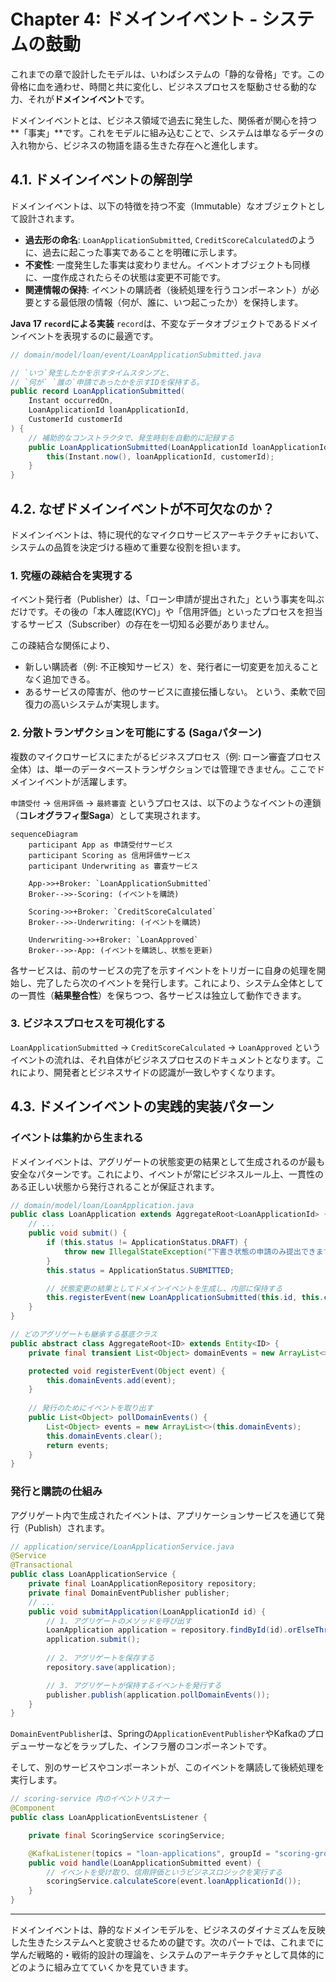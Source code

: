 # Chapter 4: ドメインイベント - システムの鼓動

これまでの章で設計したモデルは、いわばシステムの「静的な骨格」です。この骨格に血を通わせ、時間と共に変化し、ビジネスプロセスを駆動させる動的な力、それが**ドメインイベント**です。

ドメインイベントとは、ビジネス領域で過去に発生した、関係者が関心を持つ**「事実」**です。これをモデルに組み込むことで、システムは単なるデータの入れ物から、ビジネスの物語を語る生きた存在へと進化します。

## 4.1. ドメインイベントの解剖学

ドメインイベントは、以下の特徴を持つ不変（Immutable）なオブジェクトとして設計されます。

- **過去形の命名**: `LoanApplicationSubmitted`, `CreditScoreCalculated`のように、過去に起こった事実であることを明確に示します。
- **不変性**: 一度発生した事実は変わりません。イベントオブジェクトも同様に、一度作成されたらその状態は変更不可能です。
- **関連情報の保持**: イベントの購読者（後続処理を行うコンポーネント）が必要とする最低限の情報（何が、誰に、いつ起こったか）を保持します。

**Java 17 `record`による実装**
`record`は、不変なデータオブジェクトであるドメインイベントを表現するのに最適です。

```java
// domain/model/loan/event/LoanApplicationSubmitted.java

// `いつ`発生したかを示すタイムスタンプと、
// `何が` `誰の`申請であったかを示すIDを保持する。
public record LoanApplicationSubmitted(
    Instant occurredOn,
    LoanApplicationId loanApplicationId,
    CustomerId customerId
) {
    // 補助的なコンストラクタで、発生時刻を自動的に記録する
    public LoanApplicationSubmitted(LoanApplicationId loanApplicationId, CustomerId customerId) {
        this(Instant.now(), loanApplicationId, customerId);
    }
}
```

## 4.2. なぜドメインイベントが不可欠なのか？

ドメインイベントは、特に現代的なマイクロサービスアーキテクチャにおいて、システムの品質を決定づける極めて重要な役割を担います。

### 1. 究極の疎結合を実現する

イベント発行者（Publisher）は、「ローン申請が提出された」という事実を叫ぶだけです。その後の「本人確認(KYC)」や「信用評価」といったプロセスを担当するサービス（Subscriber）の存在を一切知る必要がありません。

この疎結合な関係により、
- 新しい購読者（例: 不正検知サービス）を、発行者に一切変更を加えることなく追加できる。
- あるサービスの障害が、他のサービスに直接伝播しない。
という、柔軟で回復力の高いシステムが実現します。

### 2. 分散トランザクションを可能にする (Sagaパターン)

複数のマイクロサービスにまたがるビジネスプロセス（例: ローン審査プロセス全体）は、単一のデータベーストランザクションでは管理できません。ここでドメインイベントが活躍します。

`申請受付` → `信用評価` → `最終審査` というプロセスは、以下のようなイベントの連鎖（**コレオグラフィ型Saga**）として実現されます。

```mermaid
sequenceDiagram
    participant App as 申請受付サービス
    participant Scoring as 信用評価サービス
    participant Underwriting as 審査サービス

    App->>+Broker: `LoanApplicationSubmitted`
    Broker-->>-Scoring: (イベントを購読)
    
    Scoring->>+Broker: `CreditScoreCalculated`
    Broker-->>-Underwriting: (イベントを購読)

    Underwriting->>+Broker: `LoanApproved`
    Broker-->>-App: (イベントを購読し、状態を更新)
```
各サービスは、前のサービスの完了を示すイベントをトリガーに自身の処理を開始し、完了したら次のイベントを発行します。これにより、システム全体としての一貫性（**結果整合性**）を保ちつつ、各サービスは独立して動作できます。

### 3. ビジネスプロセスを可視化する

`LoanApplicationSubmitted` → `CreditScoreCalculated` → `LoanApproved` というイベントの流れは、それ自体がビジネスプロセスのドキュメントとなります。これにより、開発者とビジネスサイドの認識が一致しやすくなります。

## 4.3. ドメインイベントの実践的実装パターン

### イベントは集約から生まれる

ドメインイベントは、アグリゲートの状態変更の結果として生成されるのが最も安全なパターンです。これにより、イベントが常にビジネスルール上、一貫性のある正しい状態から発行されることが保証されます。

```java
// domain/model/loan/LoanApplication.java
public class LoanApplication extends AggregateRoot<LoanApplicationId> {
    // ...
    public void submit() {
        if (this.status != ApplicationStatus.DRAFT) {
            throw new IllegalStateException("下書き状態の申請のみ提出できます。");
        }
        this.status = ApplicationStatus.SUBMITTED;

        // 状態変更の結果としてドメインイベントを生成し、内部に保持する
        this.registerEvent(new LoanApplicationSubmitted(this.id, this.customerId));
    }
}

// どのアグリゲートも継承する基底クラス
public abstract class AggregateRoot<ID> extends Entity<ID> {
    private final transient List<Object> domainEvents = new ArrayList<>();

    protected void registerEvent(Object event) {
        this.domainEvents.add(event);
    }
    
    // 発行のためにイベントを取り出す
    public List<Object> pollDomainEvents() {
        List<Object> events = new ArrayList<>(this.domainEvents);
        this.domainEvents.clear();
        return events;
    }
}
```

### 発行と購読の仕組み

アグリゲート内で生成されたイベントは、アプリケーションサービスを通じて発行（Publish）されます。

```java
// application/service/LoanApplicationService.java
@Service
@Transactional
public class LoanApplicationService {
    private final LoanApplicationRepository repository;
    private final DomainEventPublisher publisher;
    // ...
    public void submitApplication(LoanApplicationId id) {
        // 1. アグリゲートのメソッドを呼び出す
        LoanApplication application = repository.findById(id).orElseThrow();
        application.submit();
        
        // 2. アグリゲートを保存する
        repository.save(application);

        // 3. アグリゲートが保持するイベントを発行する
        publisher.publish(application.pollDomainEvents());
    }
}
```
`DomainEventPublisher`は、Springの`ApplicationEventPublisher`やKafkaのプロデューサーなどをラップした、インフラ層のコンポーネントです。

そして、別のサービスやコンポーネントが、このイベントを購読して後続処理を実行します。

```java
// scoring-service 内のイベントリスナー
@Component
public class LoanApplicationEventsListener {

    private final ScoringService scoringService;

    @KafkaListener(topics = "loan-applications", groupId = "scoring-group")
    public void handle(LoanApplicationSubmitted event) {
        // イベントを受け取り、信用評価というビジネスロジックを実行する
        scoringService.calculateScore(event.loanApplicationId());
    }
}
```
---
ドメインイベントは、静的なドメインモデルを、ビジネスのダイナミズムを反映した生きたシステムへと変貌させるための鍵です。次のパートでは、これまでに学んだ戦略的・戦術的設計の理論を、システムのアーキテクチャとして具体的にどのように組み立てていくかを見ていきます。 